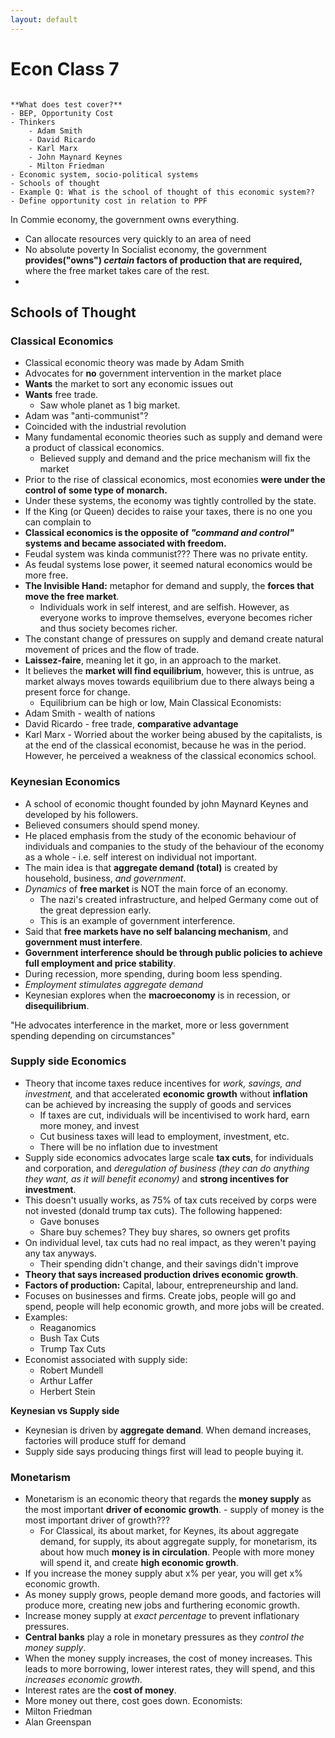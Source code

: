 ```yaml
---
layout: default
---
```


# Econ Class 7

```ad-important

**What does test cover?**
- BEP, Opportunity Cost
- Thinkers
	- Adam Smith
	- David Ricardo
	- Karl Marx
	- John Maynard Keynes
	- Milton Friedman
- Economic system, socio-political systems
- Schools of thought
- Example Q: What is the school of thought of this economic system??
- Define opportunity cost in relation to PPF
```


In Commie economy, the government owns everything. 
- Can allocate resources very quickly to an area of need
- No absolute poverty
In Socialist economy, the government **provides("owns") *certain* factors of production that are required,** where the free market takes care of the rest.
- 

## Schools of Thought
### Classical Economics
- Classical economic theory was made by Adam Smith
- Advocates for **no** government intervention in the market place
- **Wants** the market to sort any economic issues out
- **Wants** free trade.
	- Saw whole planet as 1 big market. 
- Adam was "anti-communist"? 
- Coincided with the industrial revolution
- Many fundamental economic theories such as supply and demand were a product of classical economics.
	- Believed supply and demand and the price mechanism will fix the market
- Prior to the rise of classical economics, most economies **were under the control of some type of monarch.**
- Under these systems, the economy was tightly controlled by the state.
- If the King (or Queen) decides to raise your taxes, there is no one you can complain to
- **Classical economics is the opposite of *"command and control"* systems and became associated with freedom.**
- Feudal system was kinda communist??? There was no private entity.
- As feudal systems lose power, it seemed natural economics would be more free.
- **The Invisible Hand:** metaphor for demand and supply, the **forces that move the free market**.
	- Individuals work in self interest, and are selfish. However, as everyone works to improve themselves, everyone becomes richer and thus society becomes richer.
- The constant change of pressures on supply and demand create natural movement of prices and the flow of trade.
- **Laissez-faire**, meaning let it go, in an approach to the market.
- It believes the **market will find equilibrium**, however, this is untrue, as market always moves towards equilibrium due to there always being a present force for change.
	- Equilibrium can be high or low, 
Main Classical Economists:
- Adam Smith - wealth of nations
- David Ricardo - free trade, **comparative advantage**
- Karl Marx - Worried about the worker being abused by the capitalists, is at the end of the classical economist, because he was in the period. However, he perceived a weakness of the classical economics school.
### Keynesian Economics
- A school of economic thought founded by john Maynard Keynes and developed by his followers.
- Believed consumers should spend money.
- He placed emphasis from the study of the economic behaviour of individuals and companies to the study of the behaviour of the economy as a whole - i.e. self interest on individual not important.
- The main idea is that **aggregate demand (total)** is created by household, business, *and government*.
- *Dynamics* of **free market** is NOT the main force of an economy.
	- The nazi's created infrastructure, and helped Germany come out of the great depression early.
	- This is an example of government interference.
- Said that **free markets have no self balancing mechanism**, and **government must interfere**.
- **Government interference should be through public policies to achieve full employment and price stability**.
- During recession, more spending, during boom less spending.
- *Employment stimulates aggregate demand*
- Keynesian explores when the **macroeconomy** is in recession, or  **disequilibrium**. 

"He advocates interference in the market, more or less government spending depending on circumstances"

### Supply side Economics
- Theory that income taxes reduce incentives for *work, savings, and investment,* and that accelerated **economic growth** without **inflation** can be achieved by increasing the supply of goods and services
	- If taxes are cut, individuals will be incentivised to work hard, earn more money, and invest
	- Cut business taxes will lead to employment, investment, etc.
	- There will be no inflation due to investment
- Supply side economics advocates large scale **tax cuts**, for individuals and corporation, and *deregulation of business (they can do anything they want, as it will benefit economy)* and **strong incentives for investment**.
- This doesn't usually works, as 75% of tax cuts received by corps were not invested (donald trump tax cuts). The following happened:
	- Gave bonuses
	- Share buy schemes? They buy shares, so owners get profits
- On individual level, tax cuts had no real impact, as they weren't paying any tax anyways.
	- Their spending didn't change, and their savings didn't improve
- **Theory that says increased production drives economic growth**.
- **Factors of production:** Capital, labour, entrepreneurship and land.
- Focuses on businesses and firms. Create jobs, people will go and spend, people will help economic growth, and more jobs will be created. 
- Examples:
	- Reaganomics
	- Bush Tax Cuts
	- Trump Tax Cuts
- Economist associated with supply side:
	- Robert Mundell
	- Arthur Laffer
	- Herbert Stein

**Keynesian vs Supply side**
- Keynesian is driven by **aggregate demand**. When demand increases, factories will produce stuff for demand
- Supply side says producing things first will lead to people buying it.

### Monetarism
- Monetarism is an economic theory that regards the **money supply** as the most important **driver of economic growth**. - supply of money is the most important driver of growth???
	- For Classical, its about market, for Keynes, its about aggregate demand, for supply, its about aggregate supply, for monetarism, its about how much **money is in circulation**. People with more money will spend it, and create **high economic growth**.
- If you increase the money supply abut x% per year, you will get x% economic growth.
- As money supply grows, people demand more goods,  and factories will produce more, creating new jobs and furthering economic growth. 
- Increase money supply at *exact percentage* to prevent inflationary pressures.
- **Central banks** play a role in monetary pressures as they *control the money supply*. 
- When the money supply increases, the cost of money increases. This leads to more borrowing, lower interest rates, they will spend, and this *increases economic growth*.
- Interest rates are the **cost of money**.
- More money out there, cost goes down. 
Economists:
- Milton Friedman
- Alan Greenspan
